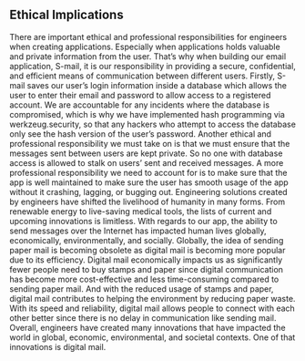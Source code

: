 ## Ethical Implications   
There are important ethical and professional responsibilities for engineers when creating applications. Especially when applications holds valuable and private information from the user. That’s why when building our email application, S-mail, it is our responsibility in providing a secure, confidential, and efficient means of communication between different users. Firstly, S-mail saves our user’s login information inside a database which allows the user to enter their email and password to allow access to a registered account. We are accountable for any incidents where the database is compromised, which is why we have implemented hash programming via werkzeug.security, so that any hackers who attempt to access the database only see the hash version of the user’s password. Another ethical and professional responsibility we must take on is that we must ensure that the messages sent between users are kept private. So no one with database access is allowed to stalk on users’ sent and received messages. A more professional responsibility we need to account for is to make sure that the app is well maintained to make sure the user has smooth usage of the app without it crashing, lagging, or bugging out.
Engineering solutions created by engineers have shifted the livelihood of humanity in many forms. From renewable energy to live-saving medical tools, the lists of current and upcoming innovations is limitless. With regards to our app, the ability to send messages over the Internet has impacted human lives globally, economically, environmentally, and socially. Globally, the idea of sending paper mail is becoming obsolete as digital mail is becoming more popular due to its efficiency. Digital mail economically impacts us as significantly fewer people need to buy stamps and paper since digital communication has become more cost-effective and less time-consuming compared to sending paper mail. And with the reduced usage of stamps and paper, digital mail contributes to helping the environment by reducing paper waste. With its speed and reliability, digital mail allows people to connect with each other better since there is no delay in communication like sending mail. Overall, engineers have created many innovations that have impacted the world in global, economic, environmental, and societal contexts. One of that innovations is digital mail.
